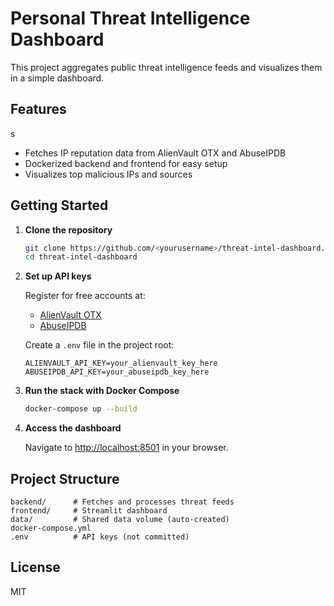 # Personal Threat Intelligence Dashboard

This project aggregates public threat intelligence feeds and visualizes them in a simple dashboard.

## Features
s
- Fetches IP reputation data from AlienVault OTX and AbuseIPDB
- Dockerized backend and frontend for easy setup
- Visualizes top malicious IPs and sources

## Getting Started

1. **Clone the repository**
   ```bash
   git clone https://github.com/<yourusername>/threat-intel-dashboard.git
   cd threat-intel-dashboard
   ```

2. **Set up API keys**

   Register for free accounts at:
   - [AlienVault OTX](https://otx.alienvault.com/)
   - [AbuseIPDB](https://www.abuseipdb.com/)

   Create a `.env` file in the project root:
   ```
   ALIENVAULT_API_KEY=your_alienvault_key_here
   ABUSEIPDB_API_KEY=your_abuseipdb_key_here
   ```

3. **Run the stack with Docker Compose**
   ```bash
   docker-compose up --build
   ```

4. **Access the dashboard**

   Navigate to [http://localhost:8501](http://localhost:8501) in your browser.

## Project Structure

```
backend/      # Fetches and processes threat feeds
frontend/     # Streamlit dashboard
data/         # Shared data volume (auto-created)
docker-compose.yml
.env          # API keys (not committed)
```

## License

MIT